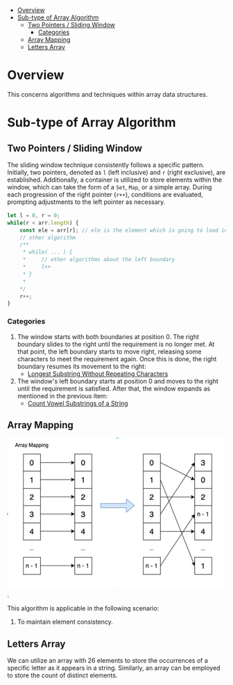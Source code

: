 - [Overview](#overview)
- [Sub-type of Array Algorithm](#sub-type-of-array-algorithm)
  - [Two Pointers / Sliding Window](#two-pointers--sliding-window)
    - [Categories](#categories)
  - [Array Mapping](#array-mapping)
  - [Letters Array](#letters-array)


# Overview
This concerns algorithms and techniques within array data structures.

# Sub-type of Array Algorithm

## Two Pointers / Sliding Window
The sliding window technique consistently follows a specific pattern. Initially, two pointers, denoted as `l` (left inclusive) and `r` (right exclusive), are established. Additionally, a container is utilized to store elements within the window, which can take the form of a `Set`, `Map`, or a simple array. During each progression of the right pointer (`r++`), conditions are evaluated, prompting adjustments to the left pointer as necessary.

```javascript
let l = 0, r = 0;
while(r < arr.length) {
    const ele = arr[r]; // ele is the element which is going to load into the sliding window.
    // other algorithm
    /**
     * while( ... ) {
     *     // other algorithms about the left boundary
     *     l++
     * }
     *
    */
    r++;
}
```


### Categories
1. The window starts with both boundaries at position 0. The right boundary slides to the right until the requirement is no longer met. At that point, the left boundary starts to move right, releasing some characters to meet the requirement again. Once this is done, the right boundary resumes its movement to the right:
   * [Longest Substring Without Repeating Characters](https://leetcode.cn/problems/longest-substring-without-repeating-characters/)
2. The window's left boundary starts at position 0 and moves to the right until the requirement is satisfied. After that, the window expands as mentioned in the previous item:
   * [Count Vowel Substrings of a String](https://leetcode.cn/problems/count-vowel-substrings-of-a-string/)


## Array Mapping
![array mapping](static/array_mapping.png).

This algorithm is applicable in the following scenario:
1. To maintain element consistency.

## Letters Array
We can utilize an array with 26 elements to store the occurrences of a specific letter as it appears in a string. Similarly, an array can be employed to store the count of distinct elements.